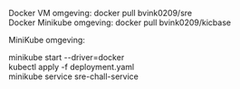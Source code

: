 Docker VM omgeving: docker pull bvink0209/sre  
Docker Minikube omgeving: docker pull bvink0209/kicbase

MiniKube omgeving: 
 
minikube start --driver=docker  
kubectl apply -f deployment.yaml  
minikube service sre-chall-service
